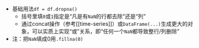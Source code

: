 - 基础用法`df = df.dropna()`
  - 括号里填`0`或`1`指定是“凡是有`NaN`的行都去除”还是“列”
  - 通过concat操作（参考[[time-series]]）或`DataFrame(...)`生成更大的对象，可以实质上实现“或”关系，即“任何一个`NaN`都导致整行/列删除”
- 注：把`NaN`填成0用`.fillna(0)`